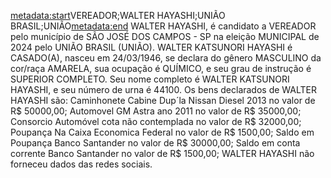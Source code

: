 <metadata:start>VEREADOR;WALTER HAYASHI;UNIÃO BRASIL;UNIÃO<metadata:end>
WALTER HAYASHI, é candidato a VEREADOR pelo município de SÃO JOSÉ DOS CAMPOS - SP na eleição MUNICIPAL de 2024 pelo UNIÃO BRASIL (UNIÃO). WALTER KATSUNORI HAYASHI é CASADO(A), nasceu em 24/03/1946, se declara do gênero MASCULINO da cor/raça AMARELA, sua ocupação é QUÍMICO, e seu grau de instrução é SUPERIOR COMPLETO. Seu nome completo é WALTER KATSUNORI HAYASHI, e seu número de urna é 44100.
Os bens declarados de WALTER HAYASHI são: Caminhonete Cabine Dup´la Nissan Diesel 2013 no valor de R$ 50000,00; Automovel GM Astra ano 2011 no valor de R$ 35000,00; Consorcio Automóvel cota não contemplada no valor de R$ 32000,00; Poupança Na Caixa Economica Federal no valor de R$ 1500,00; Saldo em Poupança  Banco Santander no valor de R$ 30000,00; Saldo em conta corrente Banco Santander no valor de R$ 1500,00; 
WALTER HAYASHI não forneceu dados das redes sociais.